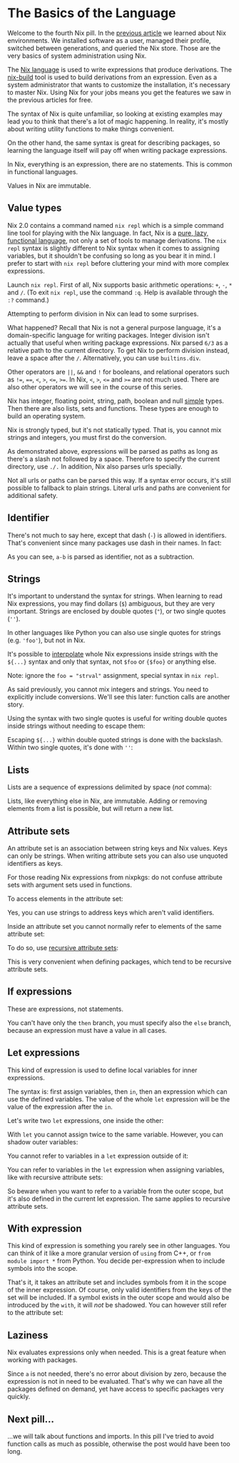 # The Basics of the Language

Welcome to the fourth Nix pill. In the [previous article](#enter-environment) we learned about Nix environments.
We installed software as a user, managed their profile, switched between generations, and queried the Nix store.
Those are the very basics of system administration using Nix.

The [Nix language](https://nixos.org/manual/nix/stable/expressions/expression-language.html) is used to write expressions that produce derivations.
The [nix-build](https://nixos.org/manual/nix/stable/command-ref/nix-build.html) tool is used to build derivations from an expression.
Even as a system administrator that wants to customize the installation, it's necessary to master Nix.
Using Nix for your jobs means you get the features we saw in the previous articles for free.

The syntax of Nix is quite unfamiliar, so looking at existing examples may lead you to think that there's a lot of magic happening.
In reality, it's mostly about writing utility functions to make things convenient.

On the other hand, the same syntax is great for describing packages, so learning the language itself will pay off when writing package expressions.

<div class="important">

In Nix, everything is an expression, there are no statements. This is common in functional languages.

</div>

<div class="important">

Values in Nix are immutable.

</div>

## Value types

Nix 2.0 contains a command named `nix repl` which is a simple command line tool for playing with the Nix language.
In fact, Nix is a [pure, lazy, functional language](https://nixos.org/manual/nix/stable/expressions/expression-language.html), not only a set of tools to manage derivations.
The `nix repl` syntax is slightly different to Nix syntax when it comes to assigning variables, but it shouldn't be confusing so long as you bear it in mind.
I prefer to start with `nix repl` before cluttering your mind with more complex expressions.

Launch `nix repl`. First of all, Nix supports basic arithmetic operations: `+`, `-`, `*` and `/`.
(To exit `nix repl`, use the command `:q`. Help is available through the `:?` command.)

Attempting to perform division in Nix can lead to some surprises.

What happened?
Recall that Nix is not a general purpose language, it's a domain-specific language for writing packages.
Integer division isn't actually that useful when writing package expressions.
Nix parsed `6/3` as a relative path to the current directory.
To get Nix to perform division instead, leave a space after the `/`.
Alternatively, you can use `builtins.div`.

Other operators are `||`, `&&` and `!` for booleans, and relational operators such as `!=`, `==`, `<`, `>`, `<=`, `>=`. In Nix, `<`, `>`, `<=` and `>=` are not much used.
There are also other operators we will see in the course of this series.

Nix has integer, floating point, string, path, boolean and null [simple](https://nixos.org/manual/nix/stable/expressions/language-values.html) types.
Then there are also lists, sets and functions.
These types are enough to build an operating system.

Nix is strongly typed, but it's not statically typed.
That is, you cannot mix strings and integers, you must first do the conversion.

As demonstrated above, expressions will be parsed as paths as long as there's a slash not followed by a space.
Therefore to specify the current directory, use `./.`
In addition, Nix also parses urls specially.

Not all urls or paths can be parsed this way.
If a syntax error occurs, it's still possible to fallback to plain strings.
Literal urls and paths are convenient for additional safety.

## Identifier

There's not much to say here, except that dash (`-`) is allowed in identifiers.
That's convenient since many packages use dash in their names.
In fact:

As you can see, `a-b` is parsed as identifier, not as a subtraction.

## Strings

It's important to understand the syntax for strings. When learning to read Nix expressions, you may find dollars (`$`) ambiguous, but they are very important.
Strings are enclosed by double quotes (`"`), or two single quotes (`''`).

In other languages like Python you can also use single quotes for strings (e.g. `'foo'`), but not in Nix.

It's possible to [interpolate](https://nixos.org/manual/nix/stable/expressions/language-values.html)
whole Nix expressions inside strings with the `${...}` syntax and only that syntax, not `$foo` or `{$foo}` or anything else.

Note: ignore the `foo = "strval"` assignment, special syntax in `nix repl`.

As said previously, you cannot mix integers and strings.
You need to explicitly include conversions.
We'll see this later: function calls are another story.

Using the syntax with two single quotes is useful for writing double quotes inside strings without needing to escape them:

Escaping `${...}` within double quoted strings is done with the backslash.
Within two single quotes, it's done with `''`:

## Lists

Lists are a sequence of expressions delimited by space (*not* comma):

Lists, like everything else in Nix, are immutable.
Adding or removing elements from a list is possible, but will return a new list.

## Attribute sets

An attribute set is an association between string keys and Nix values.
Keys can only be strings.
When writing attribute sets you can also use unquoted identifiers as keys.

For those reading Nix expressions from nixpkgs: do not confuse attribute sets with argument sets used in functions.

To access elements in the attribute set:

Yes, you can use strings to address keys which aren't valid identifiers.

Inside an attribute set you cannot normally refer to elements of the same attribute set:

To do so, use [recursive attribute sets](https://nixos.org/manual/nix/stable/expressions/language-constructs.html#recursive-sets):

This is very convenient when defining packages, which tend to be recursive attribute sets.

## If expressions

These are expressions, not statements.

You can't have only the `then` branch, you must specify also the `else` branch, because an expression must have a value in all cases.

## Let expressions

This kind of expression is used to define local variables for inner expressions.

The syntax is: first assign variables, then `in`, then an expression which can use the defined variables.
The value of the whole `let` expression will be the value of the expression after the `in`.

Let's write two `let` expressions, one inside the other:

With `let` you cannot assign twice to the same variable.
However, you can shadow outer variables:

You cannot refer to variables in a `let` expression outside of it:

You can refer to variables in the `let` expression when assigning variables, like with recursive attribute sets:

So beware when you want to refer to a variable from the outer scope, but it's also defined in the current let expression.
The same applies to recursive attribute sets.

## With expression

This kind of expression is something you rarely see in other languages.
You can think of it like a more granular version of `using` from C++, or `from module import *` from Python.
You decide per-expression when to include symbols into the scope.

That's it, it takes an attribute set and includes symbols from it in the scope of the inner expression.
Of course, only valid identifiers from the keys of the set will be included.
If a symbol exists in the outer scope and would also be introduced by the `with`, it will *not* be
shadowed.
You can however still refer to the attribute set:

## Laziness

Nix evaluates expressions only when needed.
This is a great feature when working with packages.

Since `a` is not needed, there's no error about division by zero, because the expression is not in need to be evaluated.
That's why we can have all the packages defined on demand, yet have access to specific packages very quickly.

## Next pill...

...we will talk about functions and imports.
In this pill I've tried to avoid function calls as much as possible, otherwise the post would have been too long.
